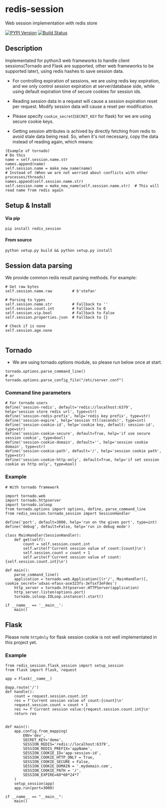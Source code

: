 # redis-session
Web session implementation with redis store

[![PYPI Version][pypi-image]][pypi-url]
[![Build Status][travis-image]][travis-url]


## Description
Implementated for python3 web frameworks to handle client sessions(Tornado and Flask are supported, other web frameworks to be supported later), using redis hashes to save session data.

+ For controlling expiration of sessions, we are using redis key expiration, and we only control session expiration at server/database side, while using default expiration time of secure cookies for session ids.

+ Reading session data in a request will cause a session expiration reset per request. Modify session data will cause a reset per modification.

+ Please specify `cookie_secret`(`SECRET_KEY` for flask) for we are using secure cookie keys.

+ Getting session attributes is achived by directly fetching from redis to avoid stale data being read. So, when it's not necessary, copy the data instead of reading again, which means:
```
(Example of tornado)
# Do this
name = self.session.name.str
names.append(name)
self.session.name = make_new_name(name)
# Instead of (When we are not worried about conflicts with other processes/threads)
names.append(self.session.name.str)
self.session.name = make_new_name(self.session.name.str)  # This will read name from redis again
```


## Setup & Install

#### Via pip

```
pip install redis_session
```

#### From source

```
python setup.py build && python setup.py install
```

## Session data parsing
We provide common redis result parsing methods. For example:

```
# Get raw bytes
self.session.name.raw         # b'stefan'

# Parsing to types
self.session.name.str         # Fallback to ''
self.session.count.int        # Fallback to 0
self.session.vip.bool         # Fallback to False
self.session.properties.json  # Fallback to {}

# Check if is none
self.session.age.none
 
```


## Tornado

+ We are using tornado.options module, so please run below once at start.
```
tornado.options.parse_command_line()
# or
tornado.options.parse_config_file("/etc/server.conf")
```
### Command line parameters

```
# For tornado users
define('session-redis', default='redis://localhost:6379', help='session store redis url', type=str)
define('session-redis-prefix', help='redis key prefix', type=str)
define('session-expire', help='session ttl(seconds)', type=int)
define('session-cookie-id', help='cookie key, default: session-id', type=str)
define('session-cookie-secure', default=True, help='if use secure session cookie', type=bool)
define('session-cookie-domain', default='', help='session cookie domain', type=str)
define('session-cookie-path', default='/', help='session cookie path', type=str)
define('session-cookie-http-only', default=True, help='if set session cookie as http only', type=bool)
```

### Example

```
# With tornado framework

import tornado.web
import tornado.httpserver
import tornado.ioloop
from tornado.options import options, define, parse_command_line
from redis_session.tornado_session import SessionHandler

define('port', default=3000, help='run on the given port', type=int)
define('debug', default=False, help='run in debug mode')

class MainHandler(SessionHandler):
    def get(self):
        count = self.session.count.int
        self.write(f'Current session value of count:{count}\n')
        self.session.count = count + 1
        self.write(f'Current session value of count:{self.session.count.int}\n')

def main():
    parse_command_line()
    application = tornado.web.Application([(r'/', MainHandler)], cookie_secret='udxas-efasx-ase323fs-3efsxf3eFdes')
    http_server = tornado.httpserver.HTTPServer(application)
    http_server.listen(options.port)
    tornado.ioloop.IOLoop.instance().start()

if __name__ == '__main__':
    main()
```

## Flask

Please note `httpOnly` for flask session cookie is not well implementated in this project yet.

### Example
```
from redis_session.flask_session import setup_session
from flask import Flask, request

app = Flask(__name__)

@app.route('/')
def handle():
    count = request.session.count.int
    res = f'Current session value of count:{count}\n'
    request.session.count = count + 1
    res += f'Current session value:{request.session.count.int}\n'
    return res


def main():
    app.config.from_mapping(
        ENV='dev',
        SECRET_KEY='demo',
        SESSION_REDIS='redis://localhost:6379',
        SESSION_REDIS_PREFIX='appName',
        SESSION_COOKIE_ID='app-session-id',
        SESSION_COOKIE_HTTP_ONLY = True,
        SESSION_COOKIE_SECURE = False,
        SESSION_COOKIE_DOMAIN = '.mydomain.com',
        SESSION_COOKIE_PATH = '/',
        SESSION_EXPIRE=60*60*24*7
    )
    setup_session(app)
    app.run(port=3000)

if __name__ == "__main__":
    main()
```

[pypi-image]: https://img.shields.io/pypi/v/redis-session.svg
[pypi-url]: https://pypi.org/project/redis-session/
[travis-image]: https://img.shields.io/travis/devfans/redis-session/master.svg
[travis-url]: https://travis-ci.org/devfans/redis-session
